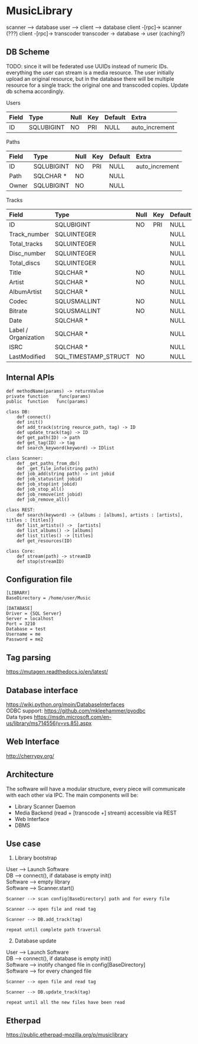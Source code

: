 # MusicLibrary

scanner --> database
user --> client --> database
client -[rpc]-> scanner  (???)
client -[rpc]-> transcoder
transcoder -> database -> user  (caching?)

## DB Scheme

TODO: since it will be federated use UUIDs instead of numeric IDs.
      everything the user can stream is a media resource. The user
      initially upload an original resource, but in the database
      there will be multiple resource for a single track: the
      original one and transcoded copies. Update db schema accordingly.

Users

| Field                    | Type                 | Null | Key | Default | Extra          |
| :----------------------- | :------------------- | :--- | :-- | :------ | :------------- |
| ID                       | SQLUBIGINT           | NO   | PRI | NULL    | auto_increment |

Paths

| Field                    | Type                 | Null | Key | Default | Extra          |
| :----------------------- | :------------------- | :--- | :-- | :------ | :------------- |
| ID                       | SQLUBIGINT           | NO   | PRI | NULL    | auto_increment |
| Path                     | SQLCHAR *            | NO   |     | NULL    |                |
| Owner                    | SQLUBIGINT           | NO   |     | NULL    |                |

Tracks

| Field                    | Type                 | Null | Key | Default | Extra          |
| :----------------------- | :------------------- | :--- | :-- | :------ | :------------- |
| ID                       | SQLUBIGINT           | NO   | PRI | NULL    | auto_increment |
| Track_number             | SQLUINTEGER          |      |     | NULL    |                |
| Total_tracks             | SQLUINTEGER          |      |     | NULL    |                |
| Disc_number              | SQLUINTEGER          |      |     | NULL    |                |
| Total_discs              | SQLUINTEGER          |      |     | NULL    |                |
| Title                    | SQLCHAR *            | NO   |     | NULL    |                |
| Artist                   | SQLCHAR *            | NO   |     | NULL    |                |
| AlbumArtist              | SQLCHAR *            |      |     | NULL    |                |
| Codec                    | SQLUSMALLINT         | NO   |     | NULL    |                |
| Bitrate                  | SQLUSMALLINT         | NO   |     | NULL    |                |
| Date                     | SQLCHAR *            |      |     | NULL    |                |
| Label / Organization     | SQLCHAR *            |      |     | NULL    |                |
| ISRC                     | SQLCHAR *            |      |     | NULL    |                |
| LastModified             | SQL_TIMESTAMP_STRUCT | NO   |     | NULL    |                |

## Internal APIs

```
def methodName(params) -> returnValue
private function   _func(params)
public  function   func(params)
```

```
class DB:
    def connect()
    def init()
    def add_track(string reource_path, tag) -> ID
    def update_track(tag) -> ID
    def get_path(ID) -> path
    def get_tag(ID) -> tag
    def search_keyword(keyword) -> IDlist
```

```
class Scanner:
    def _get_paths_from_db()
    def _get_file_info(string path)
    def job_add(string path) -> int jobid
    def job_status(int jobid)
    def job_stop(int jobid)
    def job_stop_all()
    def job_remove(int jobid)
    def job_remove_all()
```

```
class REST:
    def search(keyword) -> {albums : [albums], artists : [artists], titles : [titles]}
    def list_artists() ->  [artists]
    def list_albums() -> [albums]
    def list_titles() -> [titles]
    def get_resources(ID)
```

```
class Core:
    def stream(path) -> streamID
    def stop(streamID)
```

## Configuration file

```
[LIBRARY]
BaseDirectory = /home/user/Music

[DATABASE]
Driver = {SQL Server}
Server = localhost
Port = 3210
Database = test
Username = me
Password = me2
```

##  Tag parsing

https://mutagen.readthedocs.io/en/latest/

## Database interface

https://wiki.python.org/moin/DatabaseInterfaces \
ODBC support:
https://github.com/mkleehammer/pyodbc \
Data types
https://msdn.microsoft.com/en-us/library/ms714556(v=vs.85).aspx

## Web Interface

http://cherrypy.org/

## Architecture

The software will have a modular structure, every piece will communicate with each other via IPC.
The main components will be:

- Library Scanner Daemon
- Media Backend (read + [transcode +] stream) accessible via REST
- Web Interface
- DBMS

## Use case

1) Library bootstrap

User --> Launch Software \
DB --> connect(), if database is empty init() \
Software --> empty library \
Software --> Scanner.start()

    Scanner --> scan config[BaseDirectory] path and for every file

    Scanner --> open file and read tag

    Scanner --> DB.add_track(tag)

    repeat until complete path traversal


2) Database update

User --> Launch Software \
DB --> connect(), if database is empty init() \
Software --> inotify changed file in config[BaseDirectory] \
Software --> for every changed file

    Scanner --> open file and read tag

    Scanner --> DB.update_track(tag)

    repeat until all the new files have been read

## Etherpad

https://public.etherpad-mozilla.org/p/musiclibrary
